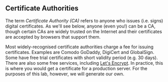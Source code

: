 ## Certificate Authorities

The term *Certificate Authority (CA)* refers to anyone who issues (i.e. signs) digital certificates. 
As we'll see below, anyone (even you!) can be a CA, though certain CAs are widely trusted on the Internet and their certificates are accepted by browsers that support them.

Most widely-recognised certificate authorities charge a fee for issuing certificates. Examples are Comodo GoDaddy, DigiCert and GlobalSign. Some have free trial certificates with short validity period (e.g. 30 days).  There are also some free services, including [Let's Encrypt](https://letsencrypt.org/).
In practice, this is where you would get a certificate for a production server.  For the purposes of this lab, however, we will generate our own.
